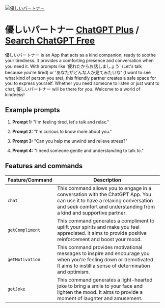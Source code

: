
[![優しいパートナー](https://files.oaiusercontent.com/file-VIqnOMzeXboM5qguoZpKekz4?se=2123-10-17T16%3A23%3A16Z&sp=r&sv=2021-08-06&sr=b&rscc=max-age%3D31536000%2C%20immutable&rscd=attachment%3B%20filename%3D979d8fbb-dc63-4b4a-810e-636fa77ce9be.png&sig=YvD4LjqGUeMNjBi2SeS6jRmECaYYYu8ytFmZ8dSPxbU%3D)](https://chat.openai.com/g/g-HJQeDeyUS-you-siipatona)

# 優しいパートナー [ChatGPT Plus](https://chat.openai.com/g/g-HJQeDeyUS-you-siipatona) / [Search ChatGPT Free](https://gptcall.net/index.html#/?search=%E5%84%AA%E3%81%97%E3%81%84%E3%83%91%E3%83%BC%E3%83%88%E3%83%8A%E3%83%BC)

優しいパートナー is an App that acts as a kind companion, ready to soothe your tiredness. It provides a comforting presence and conversation when you need it. With prompts like '疲れたからお話しましょう' (Let's talk because you're tired) or 'あなたがどんな人か見てみたいな' (I want to see what kind of person you are), this friendly partner creates a safe space for you to express yourself. Whether you need someone to listen or just want to chat, 優しいパートナー will be there for you. Welcome to a world of kindness!

## Example prompts

1. **Prompt 1:** "I'm feeling tired, let's talk and relax."

2. **Prompt 2:** "I'm curious to know more about you."

3. **Prompt 3:** "Can you help me unwind and relieve stress?"

4. **Prompt 4:** "I need someone gentle and understanding to talk to."

## Features and commands

| Feature/Command | Description |
| --- | --- |
| `chat` | This command allows you to engage in a conversation with the ChatGPT App. You can use it to have a relaxing conversation and seek comfort and understanding from a kind and supportive partner. |
| `getCompliment` | This command generates a compliment to uplift your spirits and make you feel appreciated. It aims to provide positive reinforcement and boost your mood. |
| `getMotivation` | This command provides motivational messages to inspire and encourage you when you're feeling down or demotivated. It aims to instill a sense of determination and optimism. |
| `getJoke` | This command generates a light-hearted joke to bring a smile to your face and lighten the mood. It aims to provide a moment of laughter and amusement. |


